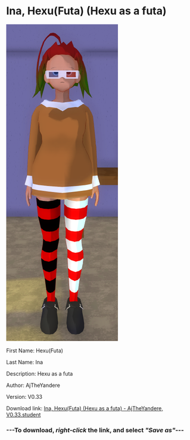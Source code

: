 # Ina, Hexu(Futa) (Hexu as a futa)

<img src = "https://raw.githubusercontent.com/Arbiter1223/Daigaku-Gurashi-Custom-Students/master/Students/Files/Ina%2C%20Hexu(Futa)%20(Hexu%20as%20a%20futa).png">

First Name: Hexu(Futa)

Last Name: Ina

Description: Hexu as a futa

Author: AjTheYandere

Version: V0.33

Download link: <a href="https://raw.githubusercontent.com/Arbiter1223/Daigaku-Gurashi-Custom-Students/master/Students/Files/Ina%2C%20Hexu(Futa)%20(Hexu%20as%20a%20futa)%20-%20AjTheYandere%2C%20V0.33.student">Ina, Hexu(Futa) (Hexu as a futa) - AjTheYandere, V0.33.student</a>

### ---**To download, _right-click_ the link, and select _"Save as"_**---
